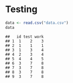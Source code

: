 Testing
=======

``` r
data <- read.csv("data.csv")
data
```

``` bg-warning
##   id test work
## 1  1    2    3
## 2  1    1    1
## 3  1    3    4
## 4  2    3    4
## 5  4    4    5
## 6  3    7    8
## 7  3    7    8
## 8  3    7    8
## 9  3    7    8
```
